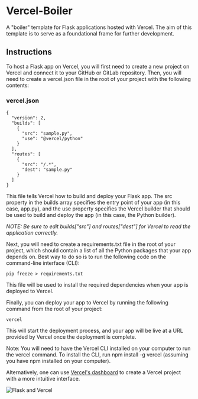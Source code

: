 # Vercel-Boiler
A "boiler" template for Flask applications hosted with Vercel. The aim of this template is to serve as a foundational frame for further development.

## Instructions
To host a Flask app on Vercel, you will first need to create a new project on Vercel and connect it to your GitHub or GitLab repository. Then, you will need to create a vercel.json file in the root of your project with the following contents:

### vercel.json
```
{
  "version": 2,
  "builds": [
    {
      "src": "sample.py",
      "use": "@vercel/python"
    }
  ],
  "routes": [
    {
      "src": "/.*",
      "dest": "sample.py"
    }
  ]
}
```

This file tells Vercel how to build and deploy your Flask app. The src property in the builds array specifies the entry point of your app (in this case, app.py), and the use property specifies the Vercel builder that should be used to build and deploy the app (in this case, the Python builder).

*NOTE: Be sure to edit builds["src"] and routes["dest"] for Vercel to read the application correctly.*


Next, you will need to create a requirements.txt file in the root of your project, which should contain a list of all the Python packages that your app depends on. Best way to do so is to run the following code on the command-line interface (CLI):

```
pip freeze > requirements.txt 
```
This file will be used to install the required dependencies when your app is deployed to Vercel.

Finally, you can deploy your app to Vercel by running the following command from the root of your project:

```
vercel
```

This will start the deployment process, and your app will be live at a URL provided by Vercel once the deployment is complete.

Note: You will need to have the Vercel CLI installed on your computer to run the vercel command. To install the CLI, run npm install -g vercel (assuming you have npm installed on your computer).

Alternatively, one can use [Vercel's dashboard](https://vercel.com/) to create a Vercel project with a more intuitive interface.

![Flask and Vercel](https://i.imgur.com/RUKfGrA.png)


